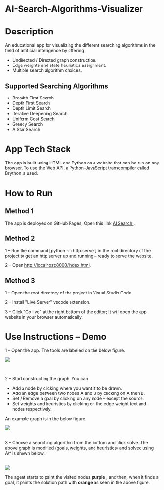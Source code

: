 ﻿# AI-Search-Algorithms-Visualizer
 
# Description

An educational app for visualizing the different searching algorithms in the field of artificial intelligence by offering

- Undirected / Directed graph construction.
- Edge weights and state heuristics assignment.
- Multiple search algorithm choices.

## Supported Searching Algorithms

- Breadth First Search
- Depth First Search
- Depth Limit Search
- Iterative Deepening Search
- Uniform Cost Search
- Greedy Search
- A Star Search

# App Tech Stack

The app is built using HTML and Python as a website that can be run on any browser. To use the Web API, a Python-JavaScript transcompiler called Brython is used.

# How to Run

## Method 1

The app is deployed on GitHub Pages; Open this link [AI Search ](https://swayamgupta07.github.io/Graph-Builder-and-Algorithm-Visualizer/).

## Method 2

1 – Run the command [python -m http.server] in the root directory of the project to get an http server up and running – ready to serve the website.

2 – Open [http://localhost:8000/index.html](http://localhost:8000/index.html).

## Method 3

1 – Open the root directory of the project in Visual Studio Code.

2 – Install &quot;Live Server&quot; vscode extension.

3 – Click &quot;Go live&quot; at the right bottom of the editor; It will open the app website in your browser automatically.

# Use Instructions – Demo

1 – Open the app. The tools are labeled on the below figure.

![](/graphic/app_labeled.jpg)

</br>

2 – Start constructing the graph. You can

- Add a node by clicking where you want it to be drawn.
- Add an edge between two nodes A and B by clicking on A then B.
- Set / Remove a goal by clicking on any node – except the source.
- Set weights and heuristics by clicking on the edge weight text and nodes respectively.

An example graph is in the below figure.

![](/graphic/example_graph.jpg)

</br>
3 – Choose a searching algorithm from the bottom and click solve. The above graph is modified (goals, weights, and heuristics) and solved using A\* is shown below.
</br>
</br>

![](/graphic/searched_graph.jpg)

The agent starts to paint the visited nodes **purple** , and then, when it finds a goal, it paints the solution path with **orange** as seen in the above figure.

